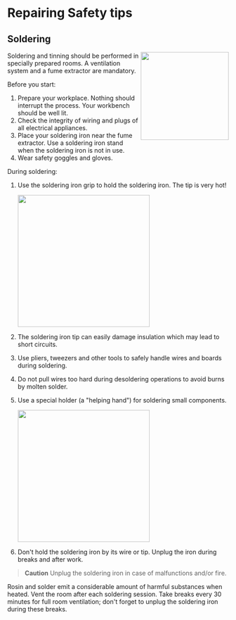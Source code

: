 Repairing Safety tips
===

Soldering
-----

<img src="../assets/stand.jpg" align=right width=200>

Soldering and tinning should be performed in specially prepared rooms. A ventilation system and a fume extractor are mandatory.

Before you start:

1. Prepare your workplace. Nothing should interrupt the process. Your workbench should be well lit.
2. Check the integrity of wiring and plugs of all electrical appliances.
3. Place your soldering iron near the fume extractor. Use a soldering iron stand when the soldering iron is not in use.
4. Wear safety goggles and gloves.

During soldering:

1. Use the soldering iron grip to hold the soldering iron. The tip is very hot!

    <img src="../assets/keep.png" width=300>

2. The soldering iron tip can easily damage insulation which may lead to short circuits.
3. Use pliers, tweezers and other tools to safely handle wires and boards during soldering.
4. Do not pull wires too hard during desoldering operations to avoid burns by molten solder.
5. Use a special holder (a "helping hand") for soldering small components.

    <img src="../assets/helphand.jpg" width=300>

6. Don't hold the soldering iron by its wire or tip. Unplug the iron during breaks and after work.

> **Caution** Unplug the soldering iron in case of malfunctions and/or fire.

Rosin and solder emit a considerable amount of harmful substances when heated. Vent the room after each soldering session. Take breaks every 30 minutes for full room ventilation; don't forget to unplug the soldering iron during these breaks.

